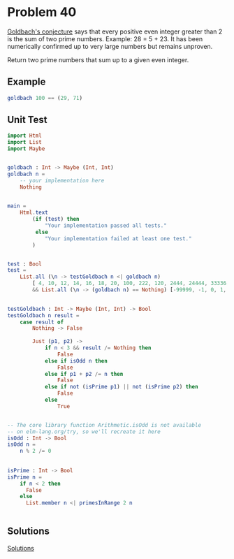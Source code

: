 # Problem 40

[Goldbach's conjecture](https://en.wikipedia.org/wiki/Goldbach%27s_conjecture) says that every positive even integer greater than 2 is the sum of two prime numbers. Example: 28 = 5 + 23. It has been numerically confirmed up to very large numbers but remains unproven.

Return two prime numbers that sum up to a given even integer.

## Example
```elm
goldbach 100 == (29, 71)
```

## Unit Test

```elm
import Html
import List
import Maybe


goldbach : Int -> Maybe (Int, Int)
goldbach n =
    -- your implementation here
    Nothing
    

main =
    Html.text
        (if (test) then
            "Your implementation passed all tests."
         else
            "Your implementation failed at least one test."
        )


test : Bool
test =
    List.all (\n -> testGoldbach n <| goldbach n)
        [ 4, 10, 12, 14, 16, 18, 20, 100, 222, 120, 2444, 24444, 33336, 71000 ]
        && List.all (\n -> (goldbach n) == Nothing) [-99999, -1, 0, 1, 99, 9999]

        
testGoldbach : Int -> Maybe (Int, Int) -> Bool
testGoldbach n result =
    case result of
        Nothing -> False
        
        Just (p1, p2) ->
            if n < 3 && result /= Nothing then
                False
            else if isOdd n then
                False
            else if p1 + p2 /= n then
                False
            else if not (isPrime p1) || not (isPrime p2) then
                False
            else 
                True


-- The core library function Arithmetic.isOdd is not available
-- on elm-lang.org/try, so we'll recreate it here
isOdd : Int -> Bool
isOdd n =
    n % 2 /= 0
    
    
isPrime : Int -> Bool
isPrime n = 
    if n < 2 then
      False
    else
      List.member n <| primesInRange 2 n
      
```


## Solutions
[Solutions](../s/s40.md)

